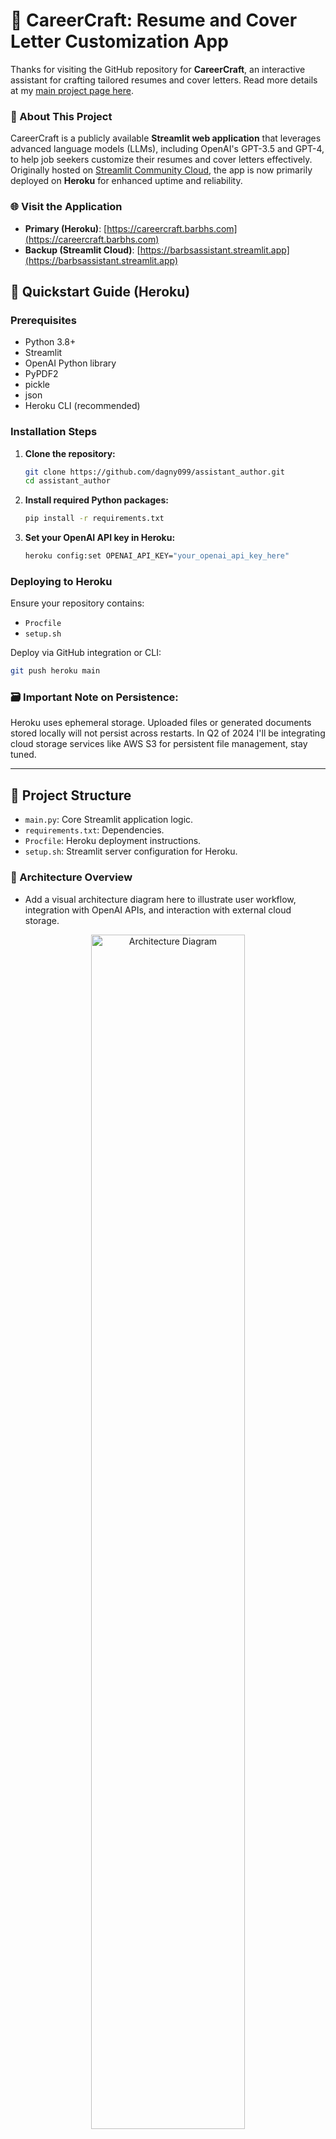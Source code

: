 # 🦖 CareerCraft: Resume and Cover Letter Customization App

Thanks for visiting the GitHub repository for **CareerCraft**, an interactive assistant for crafting tailored resumes and cover letters. Read more details at my [main project page here](https://www.barbhs.com/portfolio/JobAppApp/).

### 🌟 About This Project
CareerCraft is a publicly available **Streamlit web application** that leverages advanced language models (LLMs), including 
OpenAI's GPT-3.5 and GPT-4, to help job seekers customize their resumes and cover letters effectively. Originally hosted on 
[Streamlit Community Cloud](https://streamlit.io/cloud), the app is now primarily deployed on **Heroku** for enhanced uptime and 
reliability. 

### 🌐 Visit the Application
- **Primary (Heroku)**: [https://careercraft.barbhs.com](https://careercraft.barbhs.com)
- **Backup (Streamlit Cloud)**: [https://barbsassistant.streamlit.app](https://barbsassistant.streamlit.app)


## 🚀 Quickstart Guide (Heroku)

### **Prerequisites**
- Python 3.8+
- Streamlit
- OpenAI Python library
- PyPDF2
- pickle
- json
- Heroku CLI (recommended)

### **Installation Steps**
1. **Clone the repository:**
   ```bash
   git clone https://github.com/dagny099/assistant_author.git
   cd assistant_author
   ```

2. **Install required Python packages:**
   ```bash
   pip install -r requirements.txt
   ```

3. **Set your OpenAI API key in Heroku:**
   ```bash
   heroku config:set OPENAI_API_KEY="your_openai_api_key_here"
   ```

### **Deploying to Heroku**
Ensure your repository contains:
- `Procfile`
- `setup.sh`

Deploy via GitHub integration or CLI:
```bash
git push heroku main
```

### 🗃️ **Important Note on Persistence:**
Heroku uses ephemeral storage. Uploaded files or generated documents stored locally will not persist across restarts. In Q2 of 2024 I'll be integrating cloud storage services like AWS S3 for persistent file management, stay tuned.

---

## 📂 Project Structure
- `main.py`: Core Streamlit application logic.
- `requirements.txt`: Dependencies.
- `Procfile`: Heroku deployment instructions.
- `setup.sh`: Streamlit server configuration for Heroku.

### 🦕 Architecture Overview
- Add a visual architecture diagram here to illustrate user workflow, integration with OpenAI APIs, and interaction with external cloud storage.
<p align="center">
  <img src="https://www.barbhs.com/assets/images/portfolio/OverallArchitecture-CareerCraft-v1.png" alt="Architecture Diagram" width="70%">
  <br>
  <em>Figure: System architecture diagram showing how different components interact</em>
</p>


## 🌟 Usage Instructions
<p align="center">
  <img src="https://www.barbhs.com/assets/images/portfolio/UserSteps_CareerCraft_v2.png" alt="Architecture Diagram" width="70%">
  <br>
</p>

✅ **1. Upload Your Resume**  
* Go to the Ingest Resume section.  
* Choose between:  *Manual text entry* or *Upload PDF or TXT file*  
* Click "Ingest Information" to process.

✅ **2. Input Job Details**  
* Use the sidebar to provide:  
Company Name | Position Title | Job Description

✅ **3. Generate First Draft**  
- In the Build First Draft section, click "Generate Cover Letter".  
- A first draft of your tailored cover letter appears immediately.  

✅ **4. Interactive Editing**  
- To modify the draft: Describe changes clearly in the text box (e.g., "make the tone more formal", "highlight leadership experience").  
- Click "Modify Cover Letter".  

✅ **5. ATS Keyword Optimization**  
* Click "Scan resume with ATS" or "Scan cover letter with ATS".
* Results show a percentage match and common keywords, highlighting any gaps.

✅ **6. Download Final Documents**  
* Use the provided download buttons to immediately save your finalized resume and cover letter.


## 🎯 Roadmap: Q4 2024

1. **Enhanced ATS Scanning:**
   - NLP-based keyword analysis (SpaCy, transformers)
2. **Additional Format Support:**
   - Microsoft Word document handling
3. **Expanded LLM Guidance:**
   - Advanced user interactions and editing suggestions


## 📜 License
Licensed under the MIT License.
